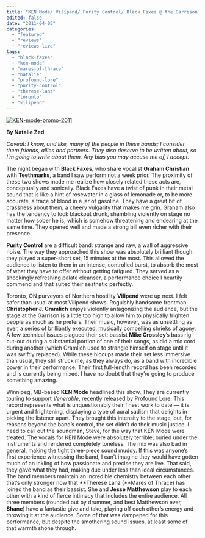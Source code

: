 ```yaml
---
title: "KEN Mode/ Vilipend/ Purity Control/ Black Faxes @ the Garrison, Toronto ON, March 25, 2011"
edited: false
date: "2011-04-05"
categories:
  - "featured"
  - "reviews"
  - "reviews-live"
tags:
  - "black-faxes"
  - "ken-mode"
  - "mares-of-thrace"
  - "natalie"
  - "profound-lore"
  - "purity-control"
  - "therese-lanz"
  - "toronto"
  - "vilipend"
---
```


[![](http://www.hellbound.ca/wp-content/uploads/2011/03/KEN-mode-promo-2011-595x394.jpg "KEN-mode-promo-2011")](http://www.hellbound.ca/wp-content/uploads/2011/03/KEN-mode-promo-2011.jpg)

**By Natalie Zed**

_Caveat: I know, and like, many of the people in these bands; I consider them friends, allies and partners. They also deserve to be written about, so I’m going to write about them. Any bias you may accuse me of, I accept._

The night began with **Black Faxes**, who share vocalist **Graham Christian** with **Teethmarks**, a band I saw perform not a week prior. The proximity of these two shows made me realize how closely related these acts are, conceptually and sonically. Black Faxes have a twist of punk in their metal sound that is like a hint of rosewater in a glass of lemonade or, to be more accurate, a trace of blood in a jar of gasoline. They have a great bit of crassness about them, a cheery vulgarity that makes me grin. Graham also has the tendency to look blackout drunk, shambling violently on stage no matter how sober he is, which is somehow threatening and endearing at the same time. They opened well and made a strong bill even richer with their presence.

**Purity Control** are a difficult band: strange and raw, a wall of aggressive noise. The way they approached this show was absolutely brilliant though: they played a super-short set, 15 minutes at the most. This allowed the audience to listen to them in an intense, controlled burst, to absorb the most of what they have to offer without getting fatigued. They served as a shockingly refreshing palate cleanser, a performance choice I heartily commend and that suited their aesthetic perfectly.

Toronto, ON purveyors of Northern hostility **Vilipend** were up next. I felt safer than usual at most Vilipend shows. Roguishly handsome frontman **Christopher J. Gramlich** enjoys violently antagonizing the audience, but the stage at the Garrison is a little too high to allow him to physically frighten people as much as he prefers. Their music, however, was as unsettling as ever, a series of brilliantly executed, musically compelling shrieks of agony. A few technical issues plagued their set: bassist **Mike Crossley**’s bass rig cut-out during a substantial portion of one of their songs, as did a mic cord during another (which Gramlich used to strangle himself on stage until it was swiftly replaced). While these hiccups made their set less immersive than usual, they still struck me, as they always do, as a band with incredible power in their performance. Their first full-length record has been recorded and is currently being mixed. I have no doubt that they’re going to produce something amazing.

Winnipeg, MB-based **KEN Mode** headlined this show. They are currently touring to support _Venerable_, recently released by Profound Lore. This record represents what is unquestionably their finest work to date — it is urgent and frightening, displaying a type of aural sadism that delights in picking the listener apart. They brought this intensity to the stage, but, for reasons beyond the band’s control, the set didn’t do their music justice. I need to call out the soundman, Steve, for the way that KEN Mode were treated. The vocals for KEN Mode were absolutely terrible, buried under the instruments and rendered completely toneless. The mix was also bad in general, making the tight three-piece sound muddy. If this was anyone’s first experience witnessing the band, I can’t imagine they would have gotten much of an inkling of how passionate and precise they are live. That said, they gave what they had, making due under less than ideal circumstances. The band members maintain an incredible chemistry between each other that’s only stronger now that **Thérèse Lanz (**Mares of Thrace) has joined the band as their bassist. She and **Jesse Matthewson** play to each other with a kind of fierce intimacy that includes the entire audience. All three members (rounded out by drummer, and best Matthewson ever, **Shane**) have a fantastic give and take, playing off each other’s energy and throwing it at the audience. Some of that was dampened for this performance, but despite the smothering sound issues, at least some of that warmth shone through.
